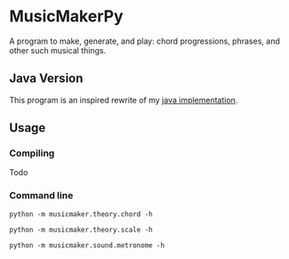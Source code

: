 # MusicMakerPy

A program to make, generate, and play: chord progressions, phrases, and other such musical things.

## Java Version
This program is an inspired rewrite of my [java implementation](https://github.com/keelimeguy/MusicMaker).

## Usage

### Compiling
Todo

### Command line
`python -m musicmaker.theory.chord -h`

`python -m musicmaker.theory.scale -h`

`python -m musicmaker.sound.metronome -h`
